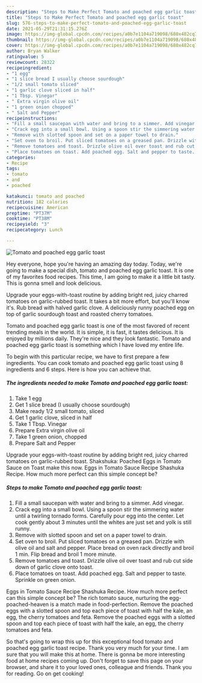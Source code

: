 ```yaml
---
description: "Steps to Make Perfect Tomato and poached egg garlic toast"
title: "Steps to Make Perfect Tomato and poached egg garlic toast"
slug: 576-steps-to-make-perfect-tomato-and-poached-egg-garlic-toast
date: 2021-05-29T21:31:15.276Z
image: https://img-global.cpcdn.com/recipes/a0b7e1104a719098/680x482cq70/tomato-and-poached-egg-garlic-toast-recipe-main-photo.jpg
thumbnail: https://img-global.cpcdn.com/recipes/a0b7e1104a719098/680x482cq70/tomato-and-poached-egg-garlic-toast-recipe-main-photo.jpg
cover: https://img-global.cpcdn.com/recipes/a0b7e1104a719098/680x482cq70/tomato-and-poached-egg-garlic-toast-recipe-main-photo.jpg
author: Bryan Walker
ratingvalue: 5
reviewcount: 28322
recipeingredient:
- "1 egg"
- "1 slice bread I usually choose sourdough"
- "1/2 small tomato sliced"
- "1 garlic clove sliced in half"
- "1 Tbsp. Vinegar"
- " Extra virgin olive oil"
- "1 green onion chopped"
- " Salt and Pepper"
recipeinstructions:
- "Fill a small saucepan with water and bring to a simmer. Add vinegar."
- "Crack egg into a small bowl. Using a spoon stir the simmering water until a twirling tornado forms. Carefully pour egg into the center. Let cook gently about 3 minutes until the whites are just set and yolk is still runny."
- "Remove with slotted spoon and set on a paper towel to drain."
- "Set oven to broil. Put sliced tomatoes on a greased pan. Drizzle with olive oil and salt and pepper. Place bread on oven rack directly and broil 1 min. Flip bread and broil 1 more minute."
- "Remove tomatoes and toast. Drizzle olive oil over toast and rub cut side down of garlic clove onto toast."
- "Place tomatoes on toast. Add poached egg. Salt and pepper to taste. Sprinkle on green onion."
categories:
- Recipe
tags:
- tomato
- and
- poached

katakunci: tomato and poached 
nutrition: 182 calories
recipecuisine: American
preptime: "PT37M"
cooktime: "PT38M"
recipeyield: "3"
recipecategory: Lunch

---
```



![Tomato and poached egg garlic toast](https://img-global.cpcdn.com/recipes/a0b7e1104a719098/680x482cq70/tomato-and-poached-egg-garlic-toast-recipe-main-photo.jpg)

Hey everyone, hope you're having an amazing day today. Today, we're going to make a special dish, tomato and poached egg garlic toast. It is one of my favorites food recipes. This time, I am going to make it a little bit tasty. This is gonna smell and look delicious.

Upgrade your eggs-with-toast routine by adding bright red, juicy charred tomatoes on garlic-rubbed toast. It takes a bit more effort, but you&#39;ll know it&#39;s. Rub bread with halved garlic clove. A deliciously runny poached egg on top of garlic sourdough toast and roasted cherry tomatoes.

Tomato and poached egg garlic toast is one of the most favored of recent trending meals in the world. It is simple, it is fast, it tastes delicious. It is enjoyed by millions daily. They're nice and they look fantastic. Tomato and poached egg garlic toast is something which I have loved my entire life.


To begin with this particular recipe, we have to first prepare a few ingredients. You can cook tomato and poached egg garlic toast using 8 ingredients and 6 steps. Here is how you can achieve that.

<!--inarticleads1-->

##### The ingredients needed to make Tomato and poached egg garlic toast:

1. Take 1 egg
1. Get 1 slice bread (I usually choose sourdough)
1. Make ready 1/2 small tomato, sliced
1. Get 1 garlic clove, sliced in half
1. Take 1 Tbsp. Vinegar
1. Prepare  Extra virgin olive oil
1. Take 1 green onion, chopped
1. Prepare  Salt and Pepper


Upgrade your eggs-with-toast routine by adding bright red, juicy charred tomatoes on garlic-rubbed toast. Shakshuka: Poached Eggs in Tomato Sauce on Toast make this now. Eggs in Tomato Sauce Recipe Shashuka Recipe. How much more perfect can this simple concept be? 

<!--inarticleads2-->

##### Steps to make Tomato and poached egg garlic toast:

1. Fill a small saucepan with water and bring to a simmer. Add vinegar.
1. Crack egg into a small bowl. Using a spoon stir the simmering water until a twirling tornado forms. Carefully pour egg into the center. Let cook gently about 3 minutes until the whites are just set and yolk is still runny.
1. Remove with slotted spoon and set on a paper towel to drain.
1. Set oven to broil. Put sliced tomatoes on a greased pan. Drizzle with olive oil and salt and pepper. Place bread on oven rack directly and broil 1 min. Flip bread and broil 1 more minute.
1. Remove tomatoes and toast. Drizzle olive oil over toast and rub cut side down of garlic clove onto toast.
1. Place tomatoes on toast. Add poached egg. Salt and pepper to taste. Sprinkle on green onion.


Eggs in Tomato Sauce Recipe Shashuka Recipe. How much more perfect can this simple concept be? The rich tomato sauce, nurturing the egg-poached-heaven is a match made in food-perfection. Remove the poached eggs with a slotted spoon and top each piece of toast with half the kale, an egg, the cherry tomatoes and feta. Remove the poached eggs with a slotted spoon and top each piece of toast with half the kale, an egg, the cherry tomatoes and feta. 

So that's going to wrap this up for this exceptional food tomato and poached egg garlic toast recipe. Thank you very much for your time. I am sure that you will make this at home. There is gonna be more interesting food at home recipes coming up. Don't forget to save this page on your browser, and share it to your loved ones, colleague and friends. Thank you for reading. Go on get cooking!
